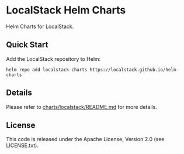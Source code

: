 # LocalStack Helm Charts

Helm Charts for LocalStack.

## Quick Start

Add the LocalStack repository to Helm:

```
helm repo add localstack-charts https://localstack.github.io/helm-charts
```

## Details

Please refer to [charts/localstack/README.md](charts/localstack/README.md) for more details.

## License

This code is released under the Apache License, Version 2.0 (see LICENSE.txt).
